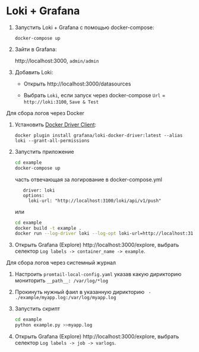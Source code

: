 # Loki + Grafana

1. Запустить Loki + Grafana с помощью docker-compose:
    
    `docker-compose up`

1. Зайти в Grafana: 

    http://localhost:3000, `admin/admin`

1. Добавить Loki: 

    - Открыть http://localhost:3000/datasources
    
    - Выбрать `Loki`, если запуск через docker-compose `Url` = `http://loki:3100`, `Save & Test`

Для сбора логов через Docker

1. Установить [Docker Driver Client](https://grafana.com/docs/loki/latest/clients/docker-driver/): 

    `docker plugin install grafana/loki-docker-driver:latest --alias loki --grant-all-permissions`
    
1. Запустить приложение

   ```bash
   cd example
   docker-compose up
   ```
   часть отвечающая за логирование в docker-compose.yml
   ```logging:
      driver: loki
      options:
        loki-url: "http://localhost:3100/loki/api/v1/push"
   ```
   или
   
   ```bash
   cd example
   docker build -t example .
   docker run --log-driver loki --log-opt loki-url=http://localhost:3100/loki/api/v1/push --name example --rm example
   ```
1. Открыть Grafana (Explore) http://localhost:3000/explore, выбрать селектор
   `Log labels -> container_name -> example`.  

Для сбора логов через системный журнал

1. Настроить `promtail-local-config.yaml` указав какую дирикторию мониторить `__path__: /var/log/*log`

1. Прокинуть нужный фаил в указанную дирикторию ` - ./example/myapp.log:/var/log/myapp.log`

1. Запустить скрипт 
   ```bash
   cd example
   python example.py >>myapp.log 
   ```
1. Открыть Grafana (Explore) http://localhost:3000/explore, выбрать селектор
   `Log labels -> job -> varlogs`.   